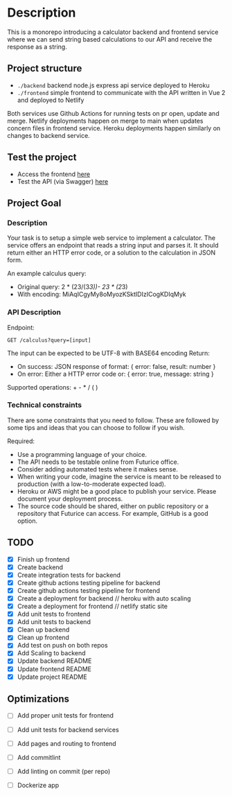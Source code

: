 # Description

This is a monorepo introducing a calculator backend and frontend service where 
we can send string based calculations to our API and receive the response as a string.


## Project structure

- `./backend` backend node.js express api service deployed to Heroku
- `./frontend` simple frontend to communicate with the API written in Vue 2 and deployed to Netlify

Both services use Github Actions for running tests on pr open, update and merge.
Netlify deployments happen on merge to main when updates concern files in frontend service.
Heroku deployments happen similarly on changes to backend service.

## Test the project

- Access the frontend [here](https://badger-calculator.netlify.app/)
- Test the API (via Swagger) [here](https://badger-calculator.herokuapp.com/)

## Project Goal

### Description

Your task is to setup a simple web service to implement a calculator. The service offers an endpoint that reads a string input and parses it. It should return either an HTTP error code, or a solution to the calculation in JSON form.

An example calculus query:
- Original query: 2 * (23/(3*3))- 23 * (2*3)
- With encoding: MiAqICgyMy8oMyozKSktIDIzICogKDIqMyk

### API Description

Endpoint:

`GET /calculus?query=[input]`

The input can be expected to be UTF-8 with BASE64 encoding
Return:

- On success: JSON response of format: { error: false, result: number }
- On error: Either a HTTP error code or: { error: true, message: string }

Supported operations: + - * / ( )

### Technical constraints

There are some constraints that you need to follow. These are followed by some tips and ideas that you can choose to follow if you wish.

Required:
 
- Use a programming language of your choice.
- The API needs to be testable online from Futurice office.
- Consider adding automated tests where it makes sense.
- When writing your code, imagine the service is meant to be released to production (with a low-to-moderate expected load).
- Heroku or AWS might be a good place to publish your service. Please document your deployment process.
- The source code should be shared, either on public repository or a repository that Futurice can access. For example, GitHub is a good option.



## TODO

- [x] Finish up frontend
- [x] Create backend
- [x] Create integration tests for backend
- [x] Create github actions testing pipeline for backend
- [x] Create github actions testing pipeline for frontend
- [x] Create a deployment for backend // heroku with auto scaling
- [x] Create a deployment for frontend // netlify static site
- [x] Add unit tests to frontend
- [x] Add unit tests to backend
- [x] Clean up backend
- [x] Clean up frontend
- [x] Add test on push on both repos
- [x] Add Scaling to backend
- [x] Update backend README
- [x] Update frontend README
- [x] Update project README

## Optimizations

- [ ] Add proper unit tests for frontend
- [ ] Add unit tests for backend services
- [ ] Add pages and routing to frontend
- [ ] Add commitlint
- [ ] Add linting on commit (per repo)
- [ ] Dockerize app



